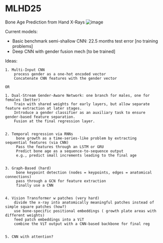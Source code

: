 # MLHD25
Bone Age Prediction from Hand X-Rays
![image](https://github.com/user-attachments/assets/8f942124-d684-4152-b039-34009ff20c42)








Current models:

- Basic benchmark semi-shallow CNN: 22.5 months test error [no training problems]
- Deep CNN with gender fusion mech [to be trained]


Ideas:
        
    1. Multi-Input CNN
        process gender as a one-hot encoded vector
        Concatenate CNN features with the gender vector 
        
    OR
  
    1. Dual-Stream Gender-Aware Network: one branch for males, one for females (better)
        Train with shared weights for early layers, but allow separate feature extraction at later stages.
        Introduce a gender classifier as an auxiliary task to ensure gender-based feature separation.
        Fusion at the final regression layer.

        
    2. Temporal regression via RNNs
         bone growth as a time-series-like problem by extracting sequential features (via CNN)
         Pass the features through an LSTM or GRU 
         Predict bone age as a sequence-to-sequence output
         e.g., predict small increments leading to the final age

         
    3. Graph-Based (hard)
         bone keypoint detection (nodes = keypoints, edges = anatomical connections)
         pass through a GCN for feature extraction
         finally use a CNN


    4. Vision Transformer w patches (very hard)
        divide the x-ray into anatomically meaningful patches instead of simple square patches (how?)
        use bone-specific positional embeddings ( growth plate areas with different weights)
        feed patch embeddings into a ViT
        combine the ViT output with a CNN-based backbone for final reg


    5. CNN with attention?
